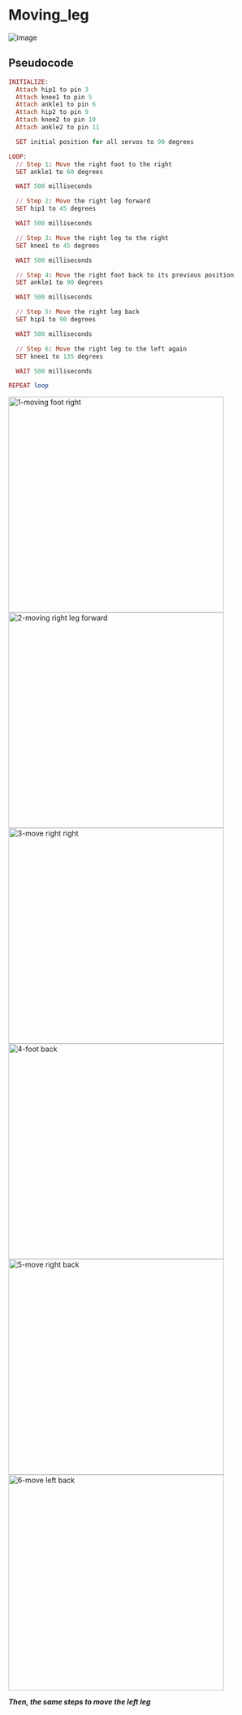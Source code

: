 # Moving_leg

![image](https://github.com/user-attachments/assets/f8efe95a-c519-4f4a-9786-b80ae32cfa77)


## Pseudocode
```ruby
INITIALIZE:
  Attach hip1 to pin 3
  Attach knee1 to pin 5
  Attach ankle1 to pin 6
  Attach hip2 to pin 9
  Attach knee2 to pin 10
  Attach ankle2 to pin 11

  SET initial position for all servos to 90 degrees

LOOP:
  // Step 1: Move the right foot to the right
  SET ankle1 to 60 degrees

  WAIT 500 milliseconds

  // Step 2: Move the right leg forward
  SET hip1 to 45 degrees

  WAIT 500 milliseconds

  // Step 3: Move the right leg to the right
  SET knee1 to 45 degrees

  WAIT 500 milliseconds

  // Step 4: Move the right foot back to its previous position
  SET ankle1 to 90 degrees

  WAIT 500 milliseconds

  // Step 5: Move the right leg back
  SET hip1 to 90 degrees

  WAIT 500 milliseconds

  // Step 6: Move the right leg to the left again
  SET knee1 to 135 degrees

  WAIT 500 milliseconds

REPEAT loop

```


<img width="424" width="324" alt="1-moving foot right" src="https://github.com/user-attachments/assets/ba851b82-b68e-4618-bf5b-077ca63b6d55">

<img width="424" width="324" alt="2-moving right leg forward" src="https://github.com/user-attachments/assets/b6cf52ab-cc83-43a9-a444-27fe140d4887">

<img width="424" width="324" alt="3-move right right" src="https://github.com/user-attachments/assets/5bcf4135-9b5b-4657-b736-05b8be45f441">

<img width="424" width="324" alt="4-foot back" src="https://github.com/user-attachments/assets/fcfb2d85-4f62-424f-a7d4-7460817c57ba">

<img width="424" width="324" alt="5-move right back" src="https://github.com/user-attachments/assets/89154f08-d786-4534-8938-80e328beaf85">

<img width="424" width="324" alt="6-move left back" src="https://github.com/user-attachments/assets/9e43d120-c1f9-4102-bcf3-d67c2c8be036">


***Then, the same steps to move the left leg***
